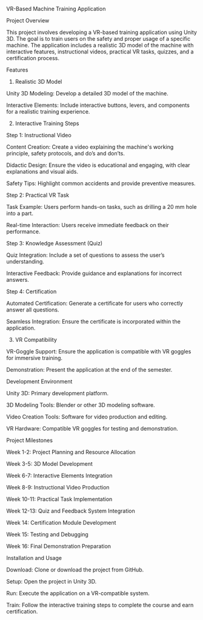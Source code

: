 VR-Based Machine Training Application

Project Overview

This project involves developing a VR-based training application using Unity 3D. The goal is to train users on the safety and proper usage of a specific machine. The application includes a realistic 3D model of the machine with interactive features, instructional videos, practical VR tasks, quizzes, and a certification process.

Features

1. Realistic 3D Model

Unity 3D Modeling: Develop a detailed 3D model of the machine.

Interactive Elements: Include interactive buttons, levers, and components for a realistic training experience.

2. Interactive Training Steps

Step 1: Instructional Video

Content Creation: Create a video explaining the machine's working principle, safety protocols, and do’s and don’ts.

Didactic Design: Ensure the video is educational and engaging, with clear explanations and visual aids.

Safety Tips: Highlight common accidents and provide preventive measures.

Step 2: Practical VR Task

Task Example: Users perform hands-on tasks, such as drilling a 20 mm hole into a part.

Real-time Interaction: Users receive immediate feedback on their performance.

Step 3: Knowledge Assessment (Quiz)

Quiz Integration: Include a set of questions to assess the user’s understanding.

Interactive Feedback: Provide guidance and explanations for incorrect answers.

Step 4: Certification

Automated Certification: Generate a certificate for users who correctly answer all questions.

Seamless Integration: Ensure the certificate is incorporated within the application.

3. VR Compatibility

VR-Goggle Support: Ensure the application is compatible with VR goggles for immersive training.

Demonstration: Present the application at the end of the semester.

Development Environment

Unity 3D: Primary development platform.

3D Modeling Tools: Blender or other 3D modeling software.

Video Creation Tools: Software for video production and editing.

VR Hardware: Compatible VR goggles for testing and demonstration.

Project Milestones

Week 1-2: Project Planning and Resource Allocation

Week 3-5: 3D Model Development

Week 6-7: Interactive Elements Integration

Week 8-9: Instructional Video Production

Week 10-11: Practical Task Implementation

Week 12-13: Quiz and Feedback System Integration

Week 14: Certification Module Development

Week 15: Testing and Debugging

Week 16: Final Demonstration Preparation

Installation and Usage

Download: Clone or download the project from GitHub.

Setup: Open the project in Unity 3D.

Run: Execute the application on a VR-compatible system.

Train: Follow the interactive training steps to complete the course and earn certification.
